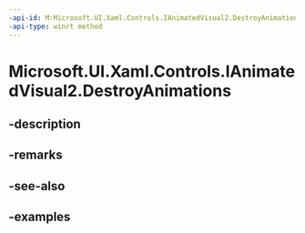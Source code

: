 ```yaml
---
-api-id: M:Microsoft.UI.Xaml.Controls.IAnimatedVisual2.DestroyAnimations
-api-type: winrt method
---
```


# Microsoft.UI.Xaml.Controls.IAnimatedVisual2.DestroyAnimations

<!--
public void DestroyAnimations ();
-->


## -description

## -remarks

## -see-also

## -examples


